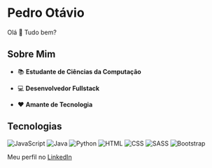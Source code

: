 # Pedro Otávio

Olá 👋 Tudo bem?

## Sobre Mim
- 📚 **Estudante de Ciências da Computação**

- 💻 **Desenvolvedor Fullstack**

- ❤️ **Amante de Tecnologia**

## Tecnologias
![JavaScript](https://img.shields.io/badge/-JavaScript-F7DF1C?logo=javascript&logoColor=black)
![Java](https://img.shields.io/badge/-Java-007396?logo=java&logoColor=white)
![Python](https://img.shields.io/badge/-Python-3776AB?logo=python&logoColor=white)
![HTML](https://img.shields.io/badge/-HTML-E34F26?logo=html5&logoColor=white)
![CSS](https://img.shields.io/badge/-CSS-1572B6?logo=css3&logoColor=white)
![SASS](https://img.shields.io/badge/-SASS-CC6699?logo=sass&logoColor=white)
![Bootstrap](https://img.shields.io/badge/-Bootstrap-563D7C?logo=bootstrap&logoColor=white)


Meu perfil no [LinkedIn](https://www.linkedin.com/in/pedro-otavio-bezerra/)
